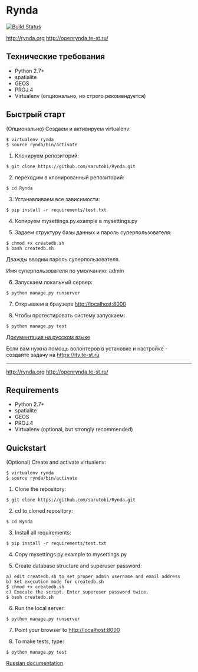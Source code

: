 Rynda
=====
[![Build Status](https://travis-ci.org/sarutobi/Rynda.svg?branch=master)](https://travis-ci.org/sarutobi/Rynda)

http://rynda.org
http://openrynda.te-st.ru/

Технические требования
------------
- Python 2.7+
- spatialite
- GEOS
- PROJ.4
- Virtualenv (опционально, но строго рекомендуется)

Быстрый старт
------------

(Опционально) Создаем и активируем virtualenv:

```
$ virtualenv rynda
$ source rynda/bin/activate
```

1. Клонируем репозиторий:

```
$ git clone https://github.com/sarutobi/Rynda.git
```

2. переходим в клонированный репозиторий:

```
$ cd Rynda
```

3. Устанавливаем все зависимости:

```
$ pip install -r requirements/test.txt
```

4. Копируем mysettings.py.example в mysettings.py

5. Задаем структуру базы данных и пароль суперпользователя:

```
$ chmod +x createdb.sh
$ bash createdb.sh 
```

Дважды вводим пароль суперпользователя.

Имя суперпользователя по умолчанию: admin

6. Запускаем локальный сервер:

```
$ python manage.py runserver
```

7. Открываем в браузере [http://localhost:8000](http://localhost:8000)

8. Чтобы протестировать систему запускаем:

```
$ python manage.py test
```

[Документация на русском языке](http://rynda.readthedocs.org/ru/latest/production.html)


Если вам нужна помощь волонтеров в установке и настройке - создайте задачу на https://itv.te-st.ru


-------
http://rynda.org
http://openrynda.te-st.ru/

Requirements
------------
- Python 2.7+
- spatialite
- GEOS
- PROJ.4
- Virtualenv (optional, but strongly recommended)

Quickstart
------------

(Optional) Create and activate virtualenv:

```
$ virtualenv rynda
$ source rynda/bin/activate
```

1. Clone the repository:

```
$ git clone https://github.com/sarutobi/Rynda.git
```

2. cd to cloned repository:

```
$ cd Rynda
```

3. Install all requirements:

```
$ pip install -r requirements/test.txt
```

4. Copy mysettings.py.example to mysettings.py

5. Create database structure and superuser password:
```
a) edit createdb.sh to set proper admin username and email address
b) Set execution mode for createdb.sh
$ chmod +x createdb.sh
c) Execute the script. Enter superuser password twice.
$ bash createdb.sh 
```

6. Run the local server:

```
$ python manage.py runserver
```

7. Point your browser to [http://localhost:8000](http://localhost:8000)

8. To make tests, type:

```
$ python manage.py test
```
[Russian documentation](http://rynda.readthedocs.org/ru/latest/production.html)
